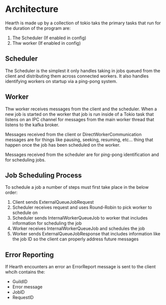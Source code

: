 # Architecture
Hearth is made up by a collection of tokio taks the primary tasks that 
run for the duration of the program are:
1. The Scheduler (If enabled in config)
2. Thw worker (If enabled in config)

## Scheduler

The Scheduler is the simplest it only handles taking in jobs queued from the client and distributing them across connected workers. 
It also handles identifying workers on startup via a ping-pong system.

## Worker
Thw worker receives messages from the client and the scheduler.
When a new job is started on the worker that job is run inside of a Tokio task
that listens on an IPC channel for messages from the main worker thread that listens to the kafka broker.

Messages received from the client or DirectWorkerCommunication messages
are for things like pausing, seeking, resuming, etc...
thing that happen once the job has been scheduled on the worker. 

Messages received from the scheduler are for ping-pong identification and for scheduling jobs.

## Job Scheduling Process
To schedule a job a number of steps must first take place in the below order:
1. Client sends ExternalQueueJobRequest
2. Scheduler receives request and uses Round-Robin to pick worker to schedule on
3. Scheduler sends InternalWorkerQueueJob to worker that includes information for scheduling the job
4. Worker receives InternalWorkerQueueJob and schedules the job
5. Worker sends ExternalQueueJobResponse that includes information like the job ID so the client can properly address future messages

## Error Reporting
If Hearth encounters an error an ErrorReport message is sent to the client whcih contains the:
* GuildID
* Error message
* JobID
* RequestID
